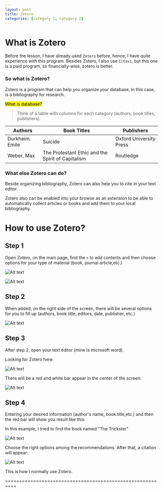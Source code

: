 ```yaml
---
layout: post
title: Zotero
categories: [category 1, category 2]
---
```


# What is Zotero

Before the lesson, I have already used `Zotero` before, hence, I have quite experience with this program. Besides Zotero, I also use `Citavi`, but this one is a paid program, so financially-wise, zotero is better.

### So what is Zotero?

Zotero is a program that can help you organize your database, in this case, is a bibliography for research.

<mark>What is database?</mark>
> Think of a table with columns for each category (authors, book titles, publishers).
> 
| Authors     | Book Titles | Publishers|
| ----------- | ----------- |-----------|
| Durkheim. Emile     |  Suicide  | Oxford University Press|
| Weber, Max   | The Protestant Ethic and the Spirit of Capitalism| Routledge|

### What else Zotero can do?

Beside organizing bibliography, Zotero can also help you to cite in your text editor.

Zotero also can be enabled into your browse as an extension to be able to automatically collect articles or books and add them to your local bibliography.

# How to use Zotero?

## Step 1

Open Zotero, on the main page, find the `+` to add contents and then choose options for your type of material (book, journal article,etc.)

![Alt text](https://assests/image/../../../../assets/image/posts/Adding.png)

![Alt text](https://assests/image/posts/../../../../../assets/image/posts/Adding%202.png)


## Step 2

When added, on the right side of the screen, there will be several options for you to fill up (authors, book title, editors, date, publisher, etc.)

![Alt text](https://assests/image/posts/../../../../../assets/image/posts/Filling%20Up.png)

## Step 3

After step 2, open your text editor (mine is microsoft word).

Looking for Zotero here:

![Alt text](https://assets/image/posts/../../../../../assets/image/posts/Get_Access_In_Word.png)

There will be a red and white bar appear in the center of the screen:

![Alt text](https://assets/image/posts/../../../../../assets/image/posts/Cite1.png)

## Step 4

Entering your desired information (author's name, book title,etc.) and then the red bar will show you result like this:

In this example, I tried to find the book named "The Trickster"

![Alt text](https://assets/image/posts/../../../../../assets/image/posts/Cite2.png)

Choose the right options among the recommendations. After that, a citation will appear:

![Alt text](https://assets/image/posts/../../../../../assets/image/posts/Cite4.png)

This is how I normally use Zotero. 

==========================================================